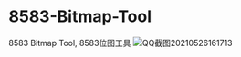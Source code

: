 # 8583-Bitmap-Tool
8583 Bitmap Tool, 8583位图工具
![QQ截图20210526161713](https://user-images.githubusercontent.com/15390022/119626481-d887e800-be3d-11eb-9dc5-f3b1065c9c8e.png)
